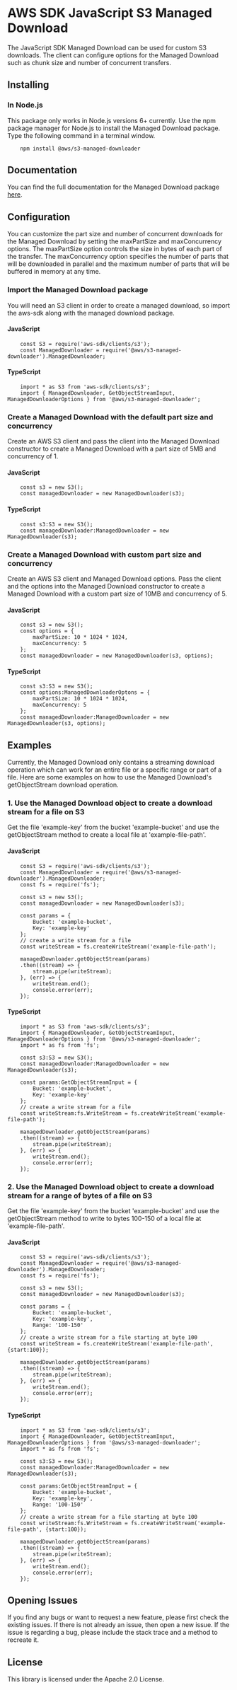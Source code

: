 # AWS SDK JavaScript S3 Managed Download

The JavaScript SDK Managed Download can be used for custom S3 downloads. The client can configure options for the Managed Download such as chunk size and number of concurrent transfers.

## Installing

### In Node.js

This package only works in Node.js versions 6+ currently. Use the npm package manager for Node.js to install the Managed Download package. Type the following command in a terminal window.

        npm install @aws/s3-managed-downloader

## Documentation

You can find the full documentation for the Managed Download package [here](https://awslabs.github.io/s3-managed-download-js/).

## Configuration

You can customize the part size and number of concurrent downloads for the Managed Download by setting the maxPartSize and maxConcurrency options. The maxPartSize option controls the size in bytes of each part of the transfer. The maxConcurrency option specifies the number of parts that will be downloaded in parallel and the maximum number of parts that will be buffered in memory at any time. 

### Import the Managed Download package

You will need an S3 client in order to create a managed download, so import the aws-sdk along with the managed download package.

#### JavaScript

        const S3 = require('aws-sdk/clients/s3');
        const ManagedDownloader = require('@aws/s3-managed-downloader').ManagedDownloader;

#### TypeScript

        import * as S3 from 'aws-sdk/clients/s3';
        import { ManagedDownloader, GetObjectStreamInput, ManagedDownloaderOptions } from '@aws/s3-managed-downloader';

### Create a Managed Download with the default part size and concurrency

Create an AWS S3 client and pass the client into the Managed Download constructor to create a Managed Download with a part size of 5MB and concurrency of 1.

#### JavaScript
        
        const s3 = new S3();
        const managedDownloader = new ManagedDownloader(s3);

#### TypeScript

        const s3:S3 = new S3();
        const managedDownloader:ManagedDownloader = new ManagedDownloader(s3);
        
### Create a Managed Download with custom part size and concurrency

Create an AWS S3 client and Managed Download options. Pass the client and the options into the Managed Download constructor to create a Managed Download with a custom part size of 10MB and concurrency of 5.

#### JavaScript

        const s3 = new S3();
        const options = {
            maxPartSize: 10 * 1024 * 1024,
            maxConcurrency: 5
        };
        const managedDownloader = new ManagedDownloader(s3, options);

#### TypeScript

        const s3:S3 = new S3();
        const options:ManagedDownloaderOptons = {
            maxPartSize: 10 * 1024 * 1024,
            maxConcurrency: 5
        };
        const managedDownloader:ManagedDownloader = new ManagedDownloader(s3, options);

## Examples

Currently, the Managed Download only contains a streaming download operation which can work for an entire file or a specific range or part of a file. Here are some examples on
how to use the Managed Download's getObjectStream download operation.


        
### 1. Use the Managed Download object to create a download stream for a file on S3

Get the file 'example-key' from the bucket 'example-bucket' and use the getObjectStream method to create a local file at 'example-file-path'.

#### JavaScript

        const S3 = require('aws-sdk/clients/s3');
        const ManagedDownloader = require('@aws/s3-managed-downloader').ManagedDownloader;
        const fs = require('fs');

        const s3 = new S3();
        const managedDownloader = new ManagedDownloader(s3);

        const params = {
            Bucket: 'example-bucket',
            Key: 'example-key'
        };
        // create a write stream for a file
        const writeStream = fs.createWriteStream('example-file-path');
        
        managedDownloader.getObjectStream(params)
        .then((stream) => {
            stream.pipe(writeStream);
        }, (err) => {
            writeStream.end();
            console.error(err);
        });

#### TypeScript

        import * as S3 from 'aws-sdk/clients/s3';
        import { ManagedDownloader, GetObjectStreamInput, ManagedDownloaderOptions } from '@aws/s3-managed-downloader';
        import * as fs from 'fs';

        const s3:S3 = new S3();
        const managedDownloader:ManagedDownloader = new ManagedDownloader(s3);

        const params:GetObjectStreamInput = {
            Bucket: 'example-bucket',
            Key: 'example-key'
        };
        // create a write stream for a file
        const writeStream:fs.WriteStream = fs.createWriteStream('example-file-path');
        
        managedDownloader.getObjectStream(params)
        .then((stream) => {
            stream.pipe(writeStream);
        }, (err) => {
            writeStream.end();
            console.error(err);
        });

### 2. Use the Managed Download object to create a download stream for a range of bytes of a file on S3

Get the file 'example-key' from the bucket 'example-bucket' and use the getObjectStream method to write to bytes 100-150 of a local file at 'example-file-path'.

#### JavaScript

        const S3 = require('aws-sdk/clients/s3');
        const ManagedDownloader = require('@aws/s3-managed-downloader').ManagedDownloader;
        const fs = require('fs');
        
        const s3 = new S3();
        const managedDownloader = new ManagedDownloader(s3);

        const params = {
            Bucket: 'example-bucket',
            Key: 'example-key',
            Range: '100-150'
        };
        // create a write stream for a file starting at byte 100
        const writeStream = fs.createWriteStream('example-file-path', {start:100});
        
        managedDownloader.getObjectStream(params)
        .then((stream) => {
            stream.pipe(writeStream);
        }, (err) => {
            writeStream.end();
            console.error(err);
        });

#### TypeScript

        import * as S3 from 'aws-sdk/clients/s3';
        import { ManagedDownloader, GetObjectStreamInput, ManagedDownloaderOptions } from '@aws/s3-managed-downloader';
        import * as fs from 'fs';

        const s3:S3 = new S3();
        const managedDownloader:ManagedDownloader = new ManagedDownloader(s3);
        
        const params:GetObjectStreamInput = {
            Bucket: 'example-bucket',
            Key: 'example-key',
            Range: '100-150'
        };
        // create a write stream for a file starting at byte 100
        const writeStream:fs.WriteStream = fs.createWriteStream('example-file-path', {start:100});
        
        managedDownloader.getObjectStream(params)
        .then((stream) => {
            stream.pipe(writeStream);
        }, (err) => {
            writeStream.end();
            console.error(err);
        });

## Opening Issues

If you find any bugs or want to request a new feature, please first check the existing issues. If there is not already an issue, then open a new issue. If the issue is regarding a bug, please include the stack trace and a method to recreate it.

## License

This library is licensed under the Apache 2.0 License. 
